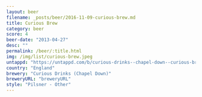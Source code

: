```yaml
---
layout: beer
filename: _posts/beer/2016-11-09-curious-brew.md
title: Curious Brew
category: beer
score: 4
beer-date: "2013-04-27"
desc: ""
permalink: /beer/:title.html
img: /img/list/curious-brew.jpeg
untappd: "https://untappd.com/b/curious-drinks--chapel-down--curious-brew-lager/204447"
country: "England"
brewery: "Curious Drinks (Chapel Down)"
breweryURL: "breweryURL"
style: "Pilsner - Other"
---
```


